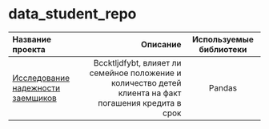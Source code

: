# data_student_repo



| Название проекта      | Описание               | Используемые библиотеки     |
| :-------------------- | ---------------------: |:---------------------------:|
| [Исследование надежности заемщиков](https://github.com/TimurAng/data_student_repo/tree/main/reliability_of_borrowers) | Bccktljdfybt, влияет ли семейное положение и количество детей клиента на факт погашения кредита в срок | Pandas |
